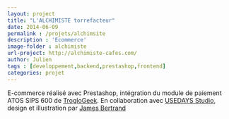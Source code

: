 ```yaml
---
layout: project
title: "L'ALCHIMISTE torrefacteur"
date: 2014-06-09
permalink : /projets/alchimsite
description : 'Ecommerce'
image-folder : alchimiste
url-project: http://alchimiste-cafes.com/
author: Julien
tags : [developpement,backend,prestashop,frontend]
categories: projet
---
```

E-commerce réalisé avec Prestashop, intégration du module de paiement ATOS SIPS 600 de [TrogloGeek](https://github.com/TrogloGeek/prestashop-tggatos-module). En collaboration avec [USEDAYS Studio](http://www.usedaystudio.com/), design et illustration par [James Bertrand](http://www.jamesbertrand.com/)



